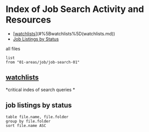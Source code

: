 # Index of Job Search Activity and Resources

- [[watchlists](watchlists.md)](#%5Bwatchlists%5D(watchlists.md))
- [Job Listings by Status](#Job%20Listings%20by%20Status)

all files
```dataview
list
from "01-areas/job/job-search-01"
```
## [watchlists](watchlists.md)
*critical indes of search queries *

## job listings by status



```dataview
table file.name, file.folder
group by file.folder
sort file.name ASC
```


